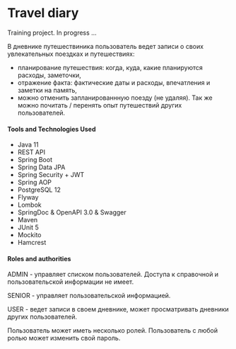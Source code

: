 # Travel diary

Training project.
In progress ...

В дневнике путешествиника пользователь ведет записи о своих увлекательных поездках и путешествиях:
 - планирование путешествия: когда, куда, какие планируются расходы, заметочки,
 - отражение факта: фактические даты и расходы, впечатления и заметки на память,
 - можно отменить запланированнную поезду (не удаляя).
Так же можно почитать / перенять опыт путешествий других пользователей.

#### Tools and Technologies Used

* Java 11
* REST API
* Spring Boot
* Spring Data JPA
* Spring Security + JWT
* Spring AOP
* PostgreSQL 12
* Flyway
* Lombok
* SpringDoc & OpenAPI 3.0 & Swagger
* Maven
* JUnit 5
* Mockito
* Hamcrest

#### Roles and authorities

ADMIN - управляет списком пользователей. Доступа к справочной и пользовательской информации не имеет.

SENIOR - управляет пользовательской информацией.

USER - ведет записи в своем дневнике, может просматривать дневники других пользователей.

Пользователь может иметь несколько ролей. Пользователь с любой ролью может изменить свой пароль.
